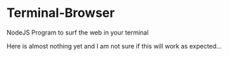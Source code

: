 # Terminal-Browser
NodeJS Program to surf the web in your terminal

Here is almost nothing yet and I am not sure if this will work as expected...
